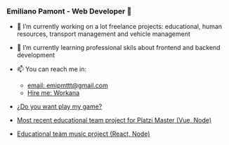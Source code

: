 ### Emiliano Pamont - Web Developer 👋

- 🔭 I’m currently working on a lot freelance projects: educational, human resources, transport management and vehicle management

- 🌱 I’m currently learning professional skils about frontend and backend development
- 📫 You can reach me in:

	- [email: emipmttt@gmail.com](mailto:emipmttt@gmail.com "emipmttt@gmail.com")
	- [Hire me: Workana](https://www.workana.com/freelancer/94f2313b567273ed14d67d6efccd557e "Workana")

- [¿Do you want play my game? ](https://mushipolix.com)
- [Most recent educational team project for Platzi Master (Vue, Node)](https://productivemaster.github.io/)
- [Educational team music project (React, Node)](https://cday.tk)
